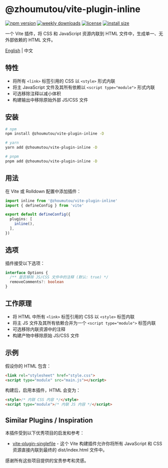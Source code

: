 # @zhoumutou/vite-plugin-inline

[![npm version](https://img.shields.io/npm/v/@zhoumutou/vite-plugin-inline.svg)](https://www.npmjs.com/package/@zhoumutou/vite-plugin-inline)
[![weekly downloads](https://img.shields.io/npm/dw/@zhoumutou/vite-plugin-inline)](https://www.npmjs.com/package/@zhoumutou/vite-plugin-inline)
[![license](https://img.shields.io/npm/l/@zhoumutou/vite-plugin-inline)](https://github.com/zhoumutou/vite-plugin-inline/blob/main/LICENSE)
[![install size](https://packagephobia.com/badge?p=@zhoumutou/vite-plugin-inline)](https://packagephobia.com/result?p=@zhoumutou/vite-plugin-inline)

一个 Vite 插件，将 CSS 和 JavaScript 资源内联到 HTML 文件中，生成单一、无外部依赖的 HTML 文件。

[English](/README.md) | 中文

## 特性

- 将所有 `<link>` 标签引用的 CSS 以 `<style>` 形式内联
- 将主 JavaScript 文件及其所有依赖以 `<script type="module">` 形式内联
- 可选移除注释以减小体积
- 构建输出中移除原始外部 JS/CSS 文件

## 安装

```bash
# npm
npm install @zhoumutou/vite-plugin-inline -D

# yarn
yarn add @zhoumutou/vite-plugin-inline -D

# pnpm
pnpm add @zhoumutou/vite-plugin-inline -D
```

## 用法

在 Vite 或 Rolldown 配置中添加插件：

```typescript
import inline from '@zhoumutou/vite-plugin-inline'
import { defineConfig } from 'vite'

export default defineConfig({
  plugins: [
    inline(),
  ],
})
```

## 选项

插件接受以下选项：

```typescript
interface Options {
  /** 是否移除 JS/CSS 文件中的注释 (默认: true) */
  removeComments?: boolean
}
```

## 工作原理

- 将 HTML 中所有 `<link>` 标签引用的 CSS 以 `<style>` 标签内联
- 将主 JS 文件及其所有依赖合并为一个 `<script type="module">` 标签内联
- 可选移除内联资源中的注释
- 构建产物中移除原始 JS/CSS 文件

## 示例

假设你的 HTML 包含：

```html
<link rel="stylesheet" href="style.css">
<script type="module" src="main.js"></script>
```

构建后，启用本插件，HTML 会变为：

```html
<style>/* 内联 CSS 内容 */</style>
<script type="module">/* 内联 JS 内容 */</script>
```

## Similar Plugins / Inspiration

本插件受到以下优秀项目的启发和参考：

- [vite-plugin-singlefile](https://github.com/richardtallent/vite-plugin-singlefile) - 这个 Vite 构建插件允许你将所有 JavaScript 和 CSS 资源直接内联到最终的 dist/index.html 文件中。

感谢所有这些项目提供的宝贵参考和灵感。
